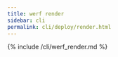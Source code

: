 ```yaml
---
title: werf render
sidebar: cli
permalink: cli/deploy/render.html
---
```


{% include /cli/werf_render.md %}
